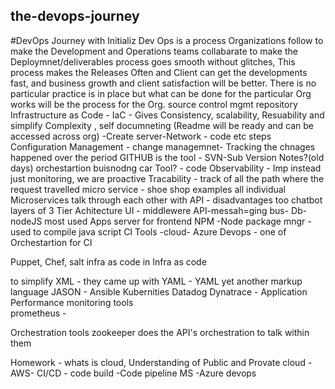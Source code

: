 ## the-devops-journey
#DevOps Journey with Initializ
Dev Ops is a process Organizations follow to make the Development and Operations teams collabarate to make the Deploymnet/deliverables process goes smooth without glitches, This process makes the Releases Often and Client can get the developments fast, and business growth and client satisfaction will be better.
There is no particular practice is in place but what can be done for the particular Org works will be the process for the Org.
source control mgmt repository
Infrastructure as Code - IaC  - Gives Consistency, scalability, Resuability and simplify Complexity , self documneting (Readme will be ready and can be accessed across org)
-Create server-Network - code  etc steps
Configuration Management - change managemnet- Tracking the chnages happened over the period   GITHUB is the tool - SVN-Sub Version Notes?(old days)
orchestartion buisnodng car 
Tool?  - code
Observability - Imp instead just  monitoring, we are proactive
Tracability   - track of all the path where the request travelled
micro service  - shoe shop examples  all individual Microservices talk through each other with API  - disadvantages too
chatbot
layers of   3 Tier Achitecture  UI - middlewere API-messah=ging bus-  Db-
nodeJS most used Apps server for frontend   NPM -Node package mngr - used to compile java script
CI Tools -cloud- Azure Devops  - one of Orchestartion for CI

Puppet, Chef, salt infra as code   in Infra as code

to simplify  XML - they came up with YAML - YAML yet another markup language
JASON  - Ansible
Kubernities
Datadog Dynatrace  - Application Performance monitoring tools  
prometheus -

Orchestration tools   zookeeper does the API's orchestration to talk within them

Homework - whats is cloud, Understanding of Public and Provate cloud - 
AWS- CI/CD - code build -Code pipeline
MS -Azure devops
